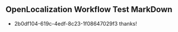 ## OpenLocalization Workflow Test MarkDown
* 2b0df104-619c-4edf-8c23-1f08647029f3 
thanks!<!--HONumber=Mar16_HO4-->
